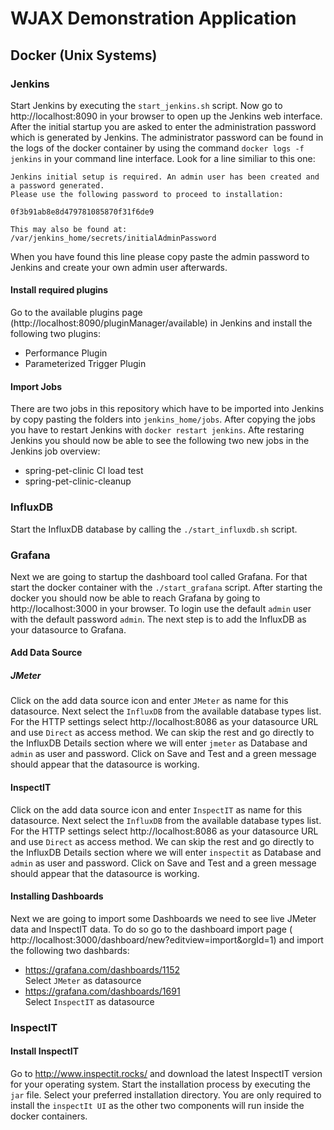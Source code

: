 # WJAX Demonstration Application
## Docker (Unix Systems)
### Jenkins
Start Jenkins by executing the `start_jenkins.sh` script. Now go to http://localhost:8090 in your browser to open up the Jenkins web interface. After the initial startup you are asked to enter the administration password which is generated by Jenkins. The administrator password can be found in the logs of the docker container by using the command `docker logs -f jenkins` in your command line interface. Look for a line similiar to this one:


```
Jenkins initial setup is required. An admin user has been created and a password generated.
Please use the following password to proceed to installation:

0f3b91ab8e8d479781085870f31f6de9

This may also be found at: /var/jenkins_home/secrets/initialAdminPassword
```

When you have found this line please copy paste the admin password to Jenkins and create your own admin user afterwards.

#### Install required plugins
Go to the available plugins page (http://localhost:8090/pluginManager/available) in Jenkins and install the following two plugins:

- Performance Plugin
- Parameterized Trigger Plugin

#### Import Jobs
There are two jobs in this repository which have to be imported into Jenkins by copy pasting the folders into `jenkins_home/jobs`. After copying the jobs you have to restart Jenkins with `docker restart jenkins`. Afte restaring Jenkins you should now be able to see the following two new jobs in the Jenkins job overview:

- spring-pet-clinic CI load test
- spring-pet-clinic-cleanup

### InfluxDB
Start the InfluxDB database by calling the `./start_influxdb.sh` script.

### Grafana
Next we are going to startup the dashboard tool called Grafana. For that start the docker container with the `./start_grafana` script. After starting the docker you should now be able to reach Grafana by going to http://localhost:3000 in your browser. To login use the default `admin` user with the default password `admin`.
The next step is to add the InfluxDB as your datasource to Grafana.

#### Add Data Source
##### JMeter
Click on the add data source icon and enter `JMeter` as name for this datasource. Next select the `InfluxDB` from the available database types list.
For the HTTP settings select http://localhost:8086 as your datasource URL and use `Direct` as access method.
We can skip the rest and go directly to the InfluxDB Details section where we will enter `jmeter` as Database and `admin` as user and password. Click on Save and Test and a green message should appear that the datasource is working.

#### InspectIT
Click on the add data source icon and enter `InspectIT` as name for this datasource. Next select the `InfluxDB` from the available database types list.
For the HTTP settings select http://localhost:8086 as your datasource URL and use `Direct` as access method.
We can skip the rest and go directly to the InfluxDB Details section where we will enter `inspectit` as Database and `admin` as user and password. Click on Save and Test and a green message should appear that the datasource is working.

#### Installing Dashboards
Next we are going to import some Dashboards we need to see live JMeter data and InspectIT data. To do so go to the dashboard import page ( http://localhost:3000/dashboard/new?editview=import&orgId=1)
and import the following two dashbards:

- https://grafana.com/dashboards/1152  
Select `JMeter` as datasource
- https://grafana.com/dashboards/1691  
Select `InspectIT` as datasource

### InspectIT
#### Install InspectIT
Go to http://www.inspectit.rocks/ and download the latest InspectIT version for your operating system.
Start the installation process by executing the `jar` file.
Select your preferred installation directory. You are only required to install the `inspectIt UI` as the
other two components will run inside the docker containers.
